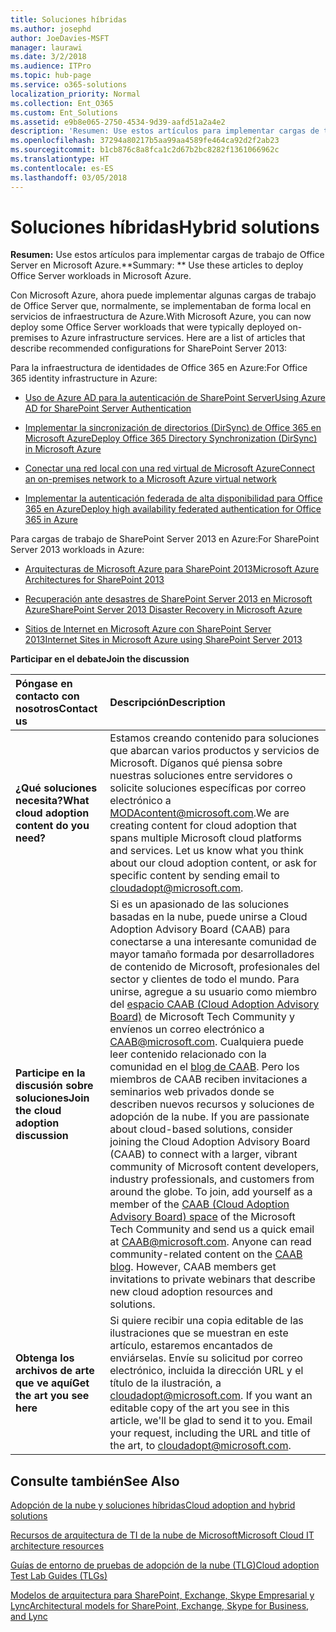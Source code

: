 ```yaml
---
title: Soluciones híbridas
ms.author: josephd
author: JoeDavies-MSFT
manager: laurawi
ms.date: 3/2/2018
ms.audience: ITPro
ms.topic: hub-page
ms.service: o365-solutions
localization_priority: Normal
ms.collection: Ent_O365
ms.custom: Ent_Solutions
ms.assetid: e9b8e065-2750-4534-9d39-aafd51a2a4e2
description: 'Resumen: Use estos artículos para implementar cargas de trabajo de Office Server en Microsoft Azure.'
ms.openlocfilehash: 37294a80217b5aa99aa4589fe464ca92d2f2ab23
ms.sourcegitcommit: b1cb876c8a8fca1c2d67b2bc8282f1361066962c
ms.translationtype: HT
ms.contentlocale: es-ES
ms.lasthandoff: 03/05/2018
---
```

# <a name="hybrid-solutions"></a><span data-ttu-id="69605-103">Soluciones híbridas</span><span class="sxs-lookup"><span data-stu-id="69605-103">Hybrid solutions</span></span>

 <span data-ttu-id="69605-104">**Resumen:** Use estos artículos para implementar cargas de trabajo de Office Server en Microsoft Azure.</span><span class="sxs-lookup"><span data-stu-id="69605-104">**Summary: ** Use these articles to deploy Office Server workloads in Microsoft Azure.</span></span>
  
<span data-ttu-id="69605-105">Con Microsoft Azure, ahora puede implementar algunas cargas de trabajo de Office Server que, normalmente, se implementaban de forma local en servicios de infraestructura de Azure.</span><span class="sxs-lookup"><span data-stu-id="69605-105">With Microsoft Azure, you can now deploy some Office Server workloads that were typically deployed on-premises to Azure infrastructure services. Here are a list of articles that describe recommended configurations for SharePoint Server 2013:</span></span>
  
<span data-ttu-id="69605-106">Para la infraestructura de identidades de Office 365 en Azure:</span><span class="sxs-lookup"><span data-stu-id="69605-106">For Office 365 identity infrastructure in Azure:</span></span>

- [<span data-ttu-id="69605-107">Uso de Azure AD para la autenticación de SharePoint Server</span><span class="sxs-lookup"><span data-stu-id="69605-107">Using Azure AD for SharePoint Server Authentication</span></span>](using-azure-ad-for-sharepoint-server-authentication.md)

- [<span data-ttu-id="69605-108">Implementar la sincronización de directorios (DirSync) de Office 365 en Microsoft Azure</span><span class="sxs-lookup"><span data-stu-id="69605-108">Deploy Office 365 Directory Synchronization (DirSync) in Microsoft Azure</span></span>](deploy-office-365-directory-synchronization-dirsync-in-microsoft-azure.md)
  
- [<span data-ttu-id="69605-109">Conectar una red local con una red virtual de Microsoft Azure</span><span class="sxs-lookup"><span data-stu-id="69605-109">Connect an on-premises network to a Microsoft Azure virtual network</span></span>](connect-an-on-premises-network-to-a-microsoft-azure-virtual-network.md)
    
- [<span data-ttu-id="69605-110">Implementar la autenticación federada de alta disponibilidad para Office 365 en Azure</span><span class="sxs-lookup"><span data-stu-id="69605-110">Deploy high availability federated authentication for Office 365 in Azure</span></span>](deploy-high-availability-federated-authentication-for-office-365-in-azure.md)
    
<span data-ttu-id="69605-111">Para cargas de trabajo de SharePoint Server 2013 en Azure:</span><span class="sxs-lookup"><span data-stu-id="69605-111">For SharePoint Server 2013 workloads in Azure:</span></span>
  
- [<span data-ttu-id="69605-112">Arquitecturas de Microsoft Azure para SharePoint 2013</span><span class="sxs-lookup"><span data-stu-id="69605-112">Microsoft Azure Architectures for SharePoint 2013</span></span>](microsoft-azure-architectures-for-sharepoint-2013.md)
    
- [<span data-ttu-id="69605-113">Recuperación ante desastres de SharePoint Server 2013 en Microsoft Azure</span><span class="sxs-lookup"><span data-stu-id="69605-113">SharePoint Server 2013 Disaster Recovery in Microsoft Azure</span></span>](sharepoint-server-2013-disaster-recovery-in-microsoft-azure.md)
    
- [<span data-ttu-id="69605-114">Sitios de Internet en Microsoft Azure con SharePoint Server 2013</span><span class="sxs-lookup"><span data-stu-id="69605-114">Internet Sites in Microsoft Azure using SharePoint Server 2013</span></span>](internet-sites-in-microsoft-azure-using-sharepoint-server-2013.md)
  
    
<span data-ttu-id="69605-115">**Participar en el debate**</span><span class="sxs-lookup"><span data-stu-id="69605-115">**Join the discussion**</span></span>

|<span data-ttu-id="69605-116">**Póngase en contacto con nosotros**</span><span class="sxs-lookup"><span data-stu-id="69605-116">**Contact us**</span></span>|<span data-ttu-id="69605-117">**Descripción**</span><span class="sxs-lookup"><span data-stu-id="69605-117">**Description**</span></span>|
|:-----|:-----|
|<span data-ttu-id="69605-118">**¿Qué soluciones necesita?**</span><span class="sxs-lookup"><span data-stu-id="69605-118">**What cloud adoption content do you need?**</span></span> <br/> |<span data-ttu-id="69605-p101">Estamos creando contenido para soluciones que abarcan varios productos y servicios de Microsoft. Díganos qué piensa sobre nuestras soluciones entre servidores o solicite soluciones específicas por correo electrónico a [MODAcontent@microsoft.com](mailto:cloudadopt@microsoft.com?Subject=[Cloud%20Adoption%20Content%20Feedback]:%20).</span><span class="sxs-lookup"><span data-stu-id="69605-p101">We are creating content for cloud adoption that spans multiple Microsoft cloud platforms and services. Let us know what you think about our cloud adoption content, or ask for specific content by sending email to [cloudadopt@microsoft.com](mailto:cloudadopt@microsoft.com?Subject=[Cloud%20Adoption%20Content%20Feedback]:%20).  </span></span><br/> |
|<span data-ttu-id="69605-121">**Participe en la discusión sobre soluciones**</span><span class="sxs-lookup"><span data-stu-id="69605-121">**Join the cloud adoption discussion**</span></span> <br/> |<span data-ttu-id="69605-p102">Si es un apasionado de las soluciones basadas en la nube, puede unirse a Cloud Adoption Advisory Board (CAAB) para conectarse a una interesante comunidad de mayor tamaño formada por desarrolladores de contenido de Microsoft, profesionales del sector y clientes de todo el mundo. Para unirse, agregue a su usuario como miembro del [espacio CAAB (Cloud Adoption Advisory Board)](https://aka.ms/caab) de Microsoft Tech Community y envíenos un correo electrónico a [CAAB@microsoft.com](mailto:caab@microsoft.com?Subject=I%20just%20joined%20the%20Cloud%20Adoption%20Advisory%20Board!). Cualquiera puede leer contenido relacionado con la comunidad en el [blog de CAAB](https://blogs.technet.com/b/solutions_advisory_board/). Pero los miembros de CAAB reciben invitaciones a seminarios web privados donde se describen nuevos recursos y soluciones de adopción de la nube.  </span><span class="sxs-lookup"><span data-stu-id="69605-p102">If you are passionate about cloud-based solutions, consider joining the Cloud Adoption Advisory Board (CAAB) to connect with a larger, vibrant community of Microsoft content developers, industry professionals, and customers from around the globe. To join, add yourself as a member of the [CAAB (Cloud Adoption Advisory Board) space](https://aka.ms/caab) of the Microsoft Tech Community and send us a quick email at [CAAB@microsoft.com](mailto:caab@microsoft.com?Subject=I%20just%20joined%20the%20Cloud%20Adoption%20Advisory%20Board!). Anyone can read community-related content on the [CAAB blog](https://blogs.technet.com/b/solutions_advisory_board/). However, CAAB members get invitations to private webinars that describe new cloud adoption resources and solutions.  </span></span><br/> |
|<span data-ttu-id="69605-125">**Obtenga los archivos de arte que ve aquí**</span><span class="sxs-lookup"><span data-stu-id="69605-125">**Get the art you see here**</span></span> <br/> |<span data-ttu-id="69605-p103">Si quiere recibir una copia editable de las ilustraciones que se muestran en este artículo, estaremos encantados de enviárselas. Envíe su solicitud por correo electrónico, incluida la dirección URL y el título de la ilustración, a [cloudadopt@microsoft.com](mailto:cloudadopt@microsoft.com?subject=[Art%20Request]:%20).  </span><span class="sxs-lookup"><span data-stu-id="69605-p103">If you want an editable copy of the art you see in this article, we'll be glad to send it to you. Email your request, including the URL and title of the art, to [cloudadopt@microsoft.com](mailto:cloudadopt@microsoft.com?subject=[Art%20Request]:%20).  </span></span><br/> |
   
## <a name="see-also"></a><span data-ttu-id="69605-128">Consulte también</span><span class="sxs-lookup"><span data-stu-id="69605-128">See Also</span></span>

[<span data-ttu-id="69605-129">Adopción de la nube y soluciones híbridas</span><span class="sxs-lookup"><span data-stu-id="69605-129">Cloud adoption and hybrid solutions</span></span>](cloud-adoption-and-hybrid-solutions.md)
  
[<span data-ttu-id="69605-130">Recursos de arquitectura de TI de la nube de Microsoft</span><span class="sxs-lookup"><span data-stu-id="69605-130">Microsoft Cloud IT architecture resources</span></span>](microsoft-cloud-it-architecture-resources.md)
  
[<span data-ttu-id="69605-131">Guías de entorno de pruebas de adopción de la nube (TLG)</span><span class="sxs-lookup"><span data-stu-id="69605-131">Cloud adoption Test Lab Guides (TLGs)</span></span>](cloud-adoption-test-lab-guides-tlgs.md)
  
[<span data-ttu-id="69605-132">Modelos de arquitectura para SharePoint, Exchange, Skype Empresarial y Lync</span><span class="sxs-lookup"><span data-stu-id="69605-132">Architectural models for SharePoint, Exchange, Skype for Business, and Lync</span></span>](architectural-models-for-sharepoint-exchange-skype-for-business-and-lync.md)


